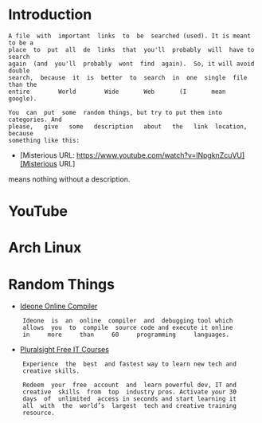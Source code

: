 # Introduction

    A file  with  important  links  to  be  searched (used). It is meant to be a
    place  to  put  all  de  links  that  you'll  probably  will  have to search
    again  (and  you'll  probably  wont  find  again).  So, it will avoid double
    search,  because  it  is  better  to  search  in  one  single  file than the
    entire        World        Wide       Web       (I       mean       google).

    You  can  put  some  random things, but try to put them into categories. And
    please,   give   some   description   about   the   link  location,  because
    something like this:

* [Misterious URL: https://www.youtube.com/watch?v=lNpgknZcuVU][Misterious URL]

means nothing without a description.


# YouTube
# Arch Linux
# Random Things
         
* [Ideone Online Compiler][Ideone] 
<!--{{{-->

        Ideone  is  an  online  compiler  and  debugging tool which
        allows  you  to  compile  source code and execute it online
        in     more     than     60     programming     languages. 

<!--}}}-->

* [Pluralsight Free IT Courses][Pluralsight] 
<!--{{{-->

        Experience  the  best  and fastest way to learn new tech and
        creative skills.

        Redeem  your  free  account  and  learn powerful dev, IT and
        creative  skills  from  top  industry pros. Activate your 30
        days  of  unlimited  access in seconds and start learning it
        all  with  the  world’s  largest  tech and creative training
        resource.

<!--}}}-->

[Misterious URL]: https://www.youtube.com/watch?v=lNpgknZcuVU
[Ideone]: http://ideone.com/ 
[Pluralsight]: https://offers.pluralsight.com/
